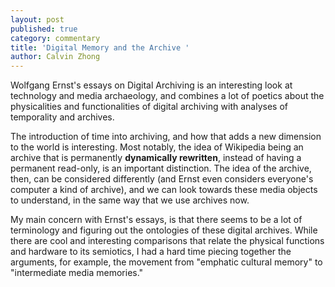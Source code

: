 ```yaml
---
layout: post
published: true
category: commentary
title: 'Digital Memory and the Archive '
author: Calvin Zhong
---
```

Wolfgang Ernst's essays on Digital Archiving is an interesting look at technology and media archaeology, and combines a lot of poetics about the physicalities and functionalities of digital archiving with analyses of temporality and archives. 

The introduction of time into archiving, and how that adds a new dimension to the world is interesting. Most notably, the idea of Wikipedia being an archive that is permanently __dynamically rewritten__, instead of having a permanent read-only, is an important distinction. The idea of the archive, then, can be considered differently (and Ernst even considers everyone's computer a kind of archive), and we can look towards these media objects to understand, in the same way that we use archives now.

My main concern with Ernst's essays, is that there seems to be a lot of terminology and figuring out the ontologies of these digital archives. While there are cool and interesting comparisons that relate the physical functions and hardware to its semiotics, I had a hard time piecing together the arguments, for example, the movement from "emphatic cultural memory" to "intermediate media memories." 